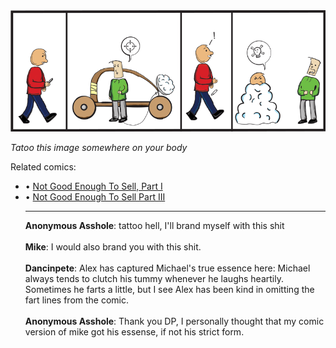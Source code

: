 <!--
.. title: Not Good Enough To Sell, Part II
.. slug: not-good-enough-to-sell-part-ii
.. date: 2010/12/10 00:00:00
.. tags: 
.. link: 
.. description: 
-->

<a href='not-good-enough-to-sell-part-ii.html' title='View comments'>
<img class='comic' src='../assets/comics/20101210.png' />
</a>

<em>Tatoo this image somewhere on your body</em>

<!-- TEASER_END -->
<div class='related'><span>Related comics:</span><ul class='inline'>
<li>&bull; <a href='not-good-enough-to-sell-part-i.html'>Not Good Enough To Sell, Part I</a></li>
<li>&bull; <a href='not-good-enough-to-sell-part-iii.html'>Not Good Enough To Sell Part III</a></li>
</li>
<hr />

<div class='comments'>
<b>Anonymous Asshole</b>: tattoo hell, I'll brand myself with this shit<br /><br />
<b>Mike</b>: I would also brand you with this shit.<br /><br />
<b>Dancinpete</b>: Alex has captured Michael's true essence here: Michael always tends to clutch his tummy whenever he laughs heartily. Sometimes he farts a little, but I see Alex has been kind in omitting the fart lines from the comic.<br /><br />
<b>Anonymous Asshole</b>: Thank you DP, I personally thought that my comic version of mike got his essense, if not his strict form.<br /><br />
</div>

